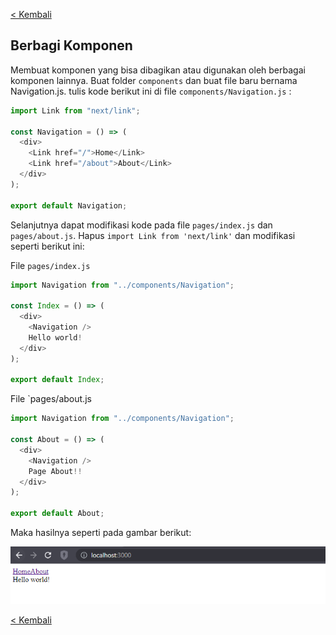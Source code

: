 [< Kembali](../../../../#daftar-pembahasan)

## Berbagi Komponen

Membuat komponen yang bisa dibagikan atau digunakan oleh berbagai komponen lainnya.
Buat folder `components` dan buat file baru bernama Navigation.js.
tulis kode berikut ini di file `components/Navigation.js` :

```javascript
import Link from "next/link";

const Navigation = () => (
  <div>
    <Link href="/">Home</Link>
    <Link href="/about">About</Link>
  </div>
);

export default Navigation;
```

Selanjutnya dapat modifikasi kode pada file `pages/index.js` dan `pages/about.js`.
Hapus `import Link from 'next/link'` dan modifikasi seperti berikut ini:

File `pages/index.js`

```javascript
import Navigation from "../components/Navigation";

const Index = () => (
  <div>
    <Navigation />
    Hello world!
  </div>
);

export default Index;
```

File `pages/about.js

```javascript
import Navigation from "../components/Navigation";

const About = () => (
  <div>
    <Navigation />
    Page About!!
  </div>
);

export default About;
```

Maka hasilnya seperti pada gambar berikut:

![alt text](https://github.com/ferdyarrahman/belajar-nextjs/blob/main/doc-tutor/share-component/image-1.png)

[< Kembali](../../../../#daftar-pembahasan)
